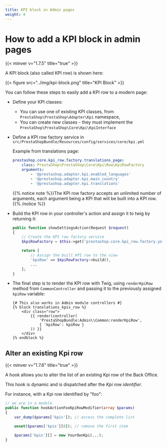 ```yaml
---
title: KPI block in Admin pages
weight: 4
---
```


# How to add a KPI block in admin pages
{{< minver v="1.7.5" title="true" >}}

A KPI block (also called KPI row) is shown here:

{{< figure src="../img/kpi-block.png" title="KPI Block" >}}

You can follow these steps to easily add a KPI row to a modern page:

* Define your KPI classes:
  * You can use one of existing KPI classes, from `PrestaShop\PrestaShop\Adapter\Kpi` namespace,
  * You can create new classes - they must implement the `PrestaShop\PrestaShop\Core\Kpi\KpiInterface`
* Define a KPI row factory service in `src/PrestaShopBundle/Resources/config/services/core/kpi.yml`

    Example from translations page:
    ```yaml
    prestashop.core.kpi_row.factory.translations_page:
        class: PrestaShop\PrestaShop\Core\Kpi\Row\KpiRowFactory
        arguments:
            - '@prestashop.adapter.kpi.enabled_languages'
            - '@prestashop.adapter.kpi.main_country'
            - '@prestashop.adapter.kpi.translations'
    ```
    
    {{% notice note %}}The KPI row factory accepts an unlimited number of arguments, each argument being a KPI that will be built into a KPI row.
    {{% /notice %}}

* Build the KPI row in your controller's action and assign it to twig by returning it:
    ```php
    public function showSettingsAction(Request $request)
    {
        // Create the KPI row factory service
        $kpiRowFactory = $this->get('prestashop.core.kpi_row.factory.your_page');

        return [
            // Assign the built KPI row to the view
            'kpiRow' => $kpiRowFactory->build(),
            ...
        ];
    }
    ```

* The final step is to render the KPI row with Twig, using `renderKpiRow` method from `CommonController` and passing it to the previously assigned `kpiRow` variable:
    ```twig
    {# This also works in Admin module controllers #}
    {% block translations_kpis_row %}
        <div class="row">
            {{ render(controller(
                'PrestaShopBundle:Admin\\Common:renderKpiRow',
                { 'kpiRow': kpiRow }
            )) }}
        </div>
    {% endblock %}
    ```

## Alter an existing Kpi row
{{< minver v="1.7.6" title="true" >}}

A hook allows you to alter the list of an existing Kpi row of the Back Office.

This hook is dynamic and is dispatched after the *Kpi row identifier*.

For instance, with a Kpi row identified by "foo":

```php
// we are in a module
public function hookActionFooKpiRowModifier(array $params)
{
    var_dump($params['kpis']); // access the complete list

    unset($params['kpis'][0]); // remove the first item

    $params['kpis'][] = new YourOwnKpi(...);
}
```
